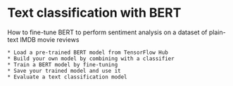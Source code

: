 # Text classification with BERT
How to fine-tune BERT to perform sentiment analysis on a dataset of plain-text IMDB movie reviews


    * Load a pre-trained BERT model from TensorFlow Hub
    * Build your own model by combining with a classifier
    * Train a BERT model by fine-tuning
    * Save your trained model and use it
    * Evaluate a text classification model
